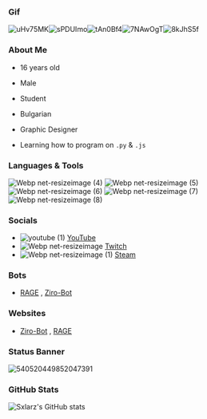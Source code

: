 ### Gif
![uHv75MK](https://user-images.githubusercontent.com/68730434/111170379-89574880-85ac-11eb-89d3-fac5889ecf93.gif)![sPDUImo](https://user-images.githubusercontent.com/68730434/111170516-b146ac00-85ac-11eb-8dfd-a40666370dd4.gif)![tAn0Bf4](https://user-images.githubusercontent.com/68730434/111170758-f79c0b00-85ac-11eb-950f-01b08b63a515.gif)![7NAwOgT](https://user-images.githubusercontent.com/68730434/111171368-89a41380-85ad-11eb-88e8-adc4eecb0192.gif)![8kJhS5f](https://user-images.githubusercontent.com/68730434/111171072-42b61e00-85ad-11eb-80d1-f0b4542ce5af.gif)




### About Me

-   16 years old

-   Male

-   Student

-   Bulgarian

-   Graphic Designer

-   Learning how to program on ``.py`` & ``.js``

### Languages & Tools
![Webp net-resizeimage (4)](https://user-images.githubusercontent.com/68730434/110886080-b1b31e80-82f0-11eb-9c0e-a7eebe36bf4d.png)   ![Webp net-resizeimage (5)](https://user-images.githubusercontent.com/68730434/110886445-4d448f00-82f1-11eb-86bd-e7d19a223168.png)   ![Webp net-resizeimage (6)](https://user-images.githubusercontent.com/68730434/110886789-e1aef180-82f1-11eb-979d-d71b6bf38c4e.png)   ![Webp net-resizeimage (7)](https://user-images.githubusercontent.com/68730434/110887158-79144480-82f2-11eb-92b2-ba05a1290943.png)   ![Webp net-resizeimage (8)](https://user-images.githubusercontent.com/68730434/110887578-3ef77280-82f3-11eb-8a2c-c4d5f96f4684.png)


### Socials
- ![youtube (1)](https://user-images.githubusercontent.com/68730434/110563813-898eb880-8154-11eb-818c-3ddfd23357c9.png)  [YouTube](https://www.youtube.com/c/Sxlarz)
- ![Webp net-resizeimage](https://user-images.githubusercontent.com/68730434/110564264-379a6280-8155-11eb-8010-ee1a53569a6c.png)  [Twitch](https://twitch.tv/sxlarz__)
- ![Webp net-resizeimage (1)](https://user-images.githubusercontent.com/68730434/110564550-ae376000-8155-11eb-969b-6ab004b759ed.png)  [Steam](https://steamcommunity.com/id/Sxlarz)

### Bots
- [RAGE](https://discord.com/oauth2/authorize?client_id=706120306082971699&permissions=2146958847&scope=bot) , [Ziro-Bot](https://discord.com/oauth2/authorize?client_id=752242570532225064&permissions=8&scope=bot)

### Websites
- [Ziro-Bot](https://zirobot.tk) , [RAGE](https://ragebot.xyz)

### Status Banner
![540520449852047391](https://discord.c99.nl/widget/theme-1/540520449852047391.png)

### GitHub Stats
![Sxlarz's GitHub stats](https://github-readme-stats.vercel.app/api?username=Sxlarz35&show_icons=true&theme=radical)
